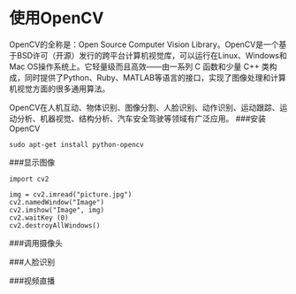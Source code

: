 # 使用OpenCV
OpenCV的全称是：Open Source Computer Vision Library。OpenCV是一个基于BSD许可（开源）发行的跨平台计算机视觉库，可以运行在Linux、Windows和Mac OS操作系统上。它轻量级而且高效——由一系列 C 函数和少量 C++ 类构成，同时提供了Python、Ruby、MATLAB等语言的接口，实现了图像处理和计算机视觉方面的很多通用算法。

OpenCV在人机互动、物体识别、图像分割、人脸识别、动作识别、运动跟踪、运动分析、机器视觉、结构分析、汽车安全驾驶等领域有广泛应用。
###安装OpenCV
```
sudo apt-get install python-opencv
```
###显示图像
```
import cv2   

img = cv2.imread("picture.jpg")   
cv2.namedWindow("Image")   
cv2.imshow("Image", img)   
cv2.waitKey (0)  
cv2.destroyAllWindows()  
```
###调用摄像头

###人脸识别

###视频直播
